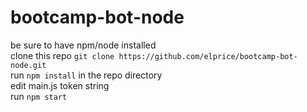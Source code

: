 # bootcamp-bot-node

be sure to have npm/node installed  
clone this repo `git clone https://github.com/elprice/bootcamp-bot-node.git`  
run `npm install` in the repo directory  
edit main.js token string  
run `npm start`  
